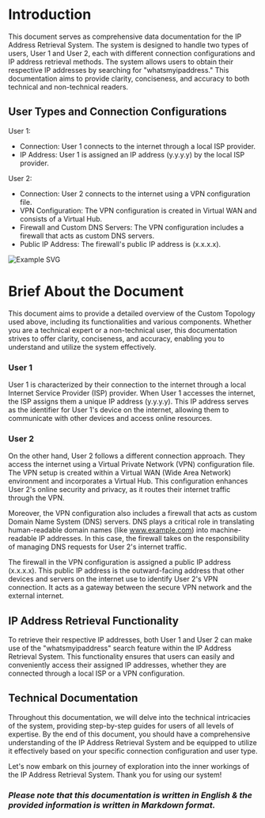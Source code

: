 # Introduction

This document serves as comprehensive data documentation for the IP Address Retrieval System. The system is designed to handle two types of users, User 1 and User 2, each with different connection configurations and IP address retrieval methods. The system allows users to obtain their respective IP addresses by searching for "whatsmyipaddress." This documentation aims to provide clarity, conciseness, and accuracy to both technical and non-technical readers.

## **User Types and Connection Configurations**

User 1:
- Connection: User 1 connects to the internet through a local ISP provider.
- IP Address: User 1 is assigned an IP address (y.y.y.y) by the local ISP provider.

User 2:
- Connection: User 2 connects to the internet using a VPN configuration file.
- VPN Configuration: The VPN configuration is created in Virtual WAN and consists of a Virtual Hub.
- Firewall and Custom DNS Servers: The VPN configuration includes a firewall that acts as custom DNS servers.
- Public IP Address: The firewall's public IP address is (x.x.x.x).

![Example SVG](./media/Internet2.svg)



# **Brief About the Document**
This document aims to provide a detailed overview of the Custom Topology used above, including its functionalities and various components. Whether you are a technical expert or a non-technical user, this documentation strives to offer clarity, conciseness, and accuracy, enabling you to understand and utilize the system effectively.


### User 1

User 1 is characterized by their connection to the internet through a local Internet Service Provider (ISP) provider. When User 1 accesses the internet, the ISP assigns them a unique IP address (y.y.y.y). This IP address serves as the identifier for User 1's device on the internet, allowing them to communicate with other devices and access online resources.

### User 2

On the other hand, User 2 follows a different connection approach. They access the internet using a Virtual Private Network (VPN) configuration file. The VPN setup is created within a Virtual WAN (Wide Area Network) environment and incorporates a Virtual Hub. This configuration enhances User 2's online security and privacy, as it routes their internet traffic through the VPN.

Moreover, the VPN configuration also includes a firewall that acts as custom Domain Name System (DNS) servers. DNS plays a critical role in translating human-readable domain names (like www.example.com) into machine-readable IP addresses. In this case, the firewall takes on the responsibility of managing DNS requests for User 2's internet traffic.

The firewall in the VPN configuration is assigned a public IP address (x.x.x.x). This public IP address is the outward-facing address that other devices and servers on the internet use to identify User 2's VPN connection. It acts as a gateway between the secure VPN network and the external internet.

## IP Address Retrieval Functionality

To retrieve their respective IP addresses, both User 1 and User 2 can make use of the "whatsmyipaddress" search feature within the IP Address Retrieval System. This functionality ensures that users can easily and conveniently access their assigned IP addresses, whether they are connected through a local ISP or a VPN configuration.

## Technical Documentation

Throughout this documentation, we will delve into the technical intricacies of the system, providing step-by-step guides for users of all levels of expertise. By the end of this document, you should have a comprehensive understanding of the IP Address Retrieval System and be equipped to utilize it effectively based on your specific connection configuration and user type.

Let's now embark on this journey of exploration into the inner workings of the IP Address Retrieval System. Thank you for using our system!

### *Please note that this documentation is written in English & the provided information is written in Markdown format.*
